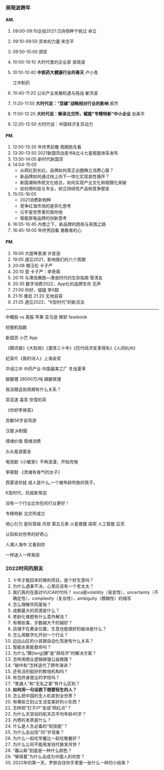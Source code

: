 ### 吴晓波跨年

#### AM.

1. 09:00-09:10企投2021:沉舟侧畔千帆过 卓立

2. 09:10-09:50 资本的力量 宋志平

3. 09:50-10:00 颁奖

4. 10:00-10:10 大时代里的企业家 吴晓波

5. 10:10-10:40 **中医药大健康行业的春天** 卢小青

   江中制药

   

6. 10:40-11:20 公论产业发展机遇与挑战 崔洪波

7. 11:20-11:50 **大时代说：“双碳”战略相对行业的影响** 郝杰

8. 11:50-12:20 **大时代说：解读北交所，赋能”专精特新“中小企业** 张奥平

9. 12:20-12:50 大时代说：中国经济复苏动力

#### PM.

1. 12:50-13:30 年终秀前瞻 周期抢先看
2. 13:30-13:50 2021新国货白皮书&北斗七星赋能体系发布
3. 13:50-14:05 新时代新国货
4. 14:04-15:05 
	- 从网红到长红，品牌如何真正出圈确立消费心智？
	- 新品牌如何通过线上向下一体化实现良性循环？
	- 新国潮和传统文化结合，如何实现产业文化和规模化突破
	- 如何用科技与专业，树立持续性产品和竞争壁垒
5. 15:05-16:05
	- 2021消费新物种
	- 竞争红海市场的差异化思考
	- 元宇宙世界里的我你他
	- 智能家电品牌的创新思考
6. 16:05-16:45 内卷之下，新品牌的困局与突围之路
7. 16:45-19:00 年终秀回看 勇敢者的心

#### PM.

1. 19:00 大提琴表演 许宣涵
2. 19:05 遇见2021，影响我们的六个周期
3. 20:08 赠汪伦 卡子严
4. 20:10 营 卡子严｜李奇萌
5. 20:15 与滞涨赛跑—滞涨时代的生存指南 管清友
6. 20:35 数字消费2022，App化的品牌生存 无声
7. 21:00 你好，姐姐 李X懿
8. 21:15 重启 21:20 无地自容
9. 21:25 遇见2022，“K型时代”的新活法

---

中概股 vs 美股 苹果 亚马逊 微软 fasebook

挖掘机指数

新国货 小芒 App

《腾讯做》《大败局》《激荡三十年》《历代经济变革得失》《人间杭州》

纪录片《我的诗人》上海金奖

华润江中 中药产业 中国最美工厂  冬虫夏草

碳酸锂 28000万/吨 磷酸铁锂 

我没跟这些周期有什么关系？

茶百道 喜茶 奈雪的茶 

《你好李焕英》

苏敏56岁自驾游

汉服  jk制服

情绪价值 情绪消费

头头是道基金

电视剧《小敏家》不再浪漫，开始充电

李筱懿 《灵魂有香气的女子》

西蒙波伏娃 成人是什么,一个被年龄吹胀的孩子。

K型时代，抗疫新常态

没有一个行业比你在的行业更好！

专精特新 北交所成立

地心引力 星际穿越 月球 第五元素 火星救援 探索 人工智能 后天

认知和对世界的好奇心

人潮人海中 又看到你

一样迷人一样美丽



### 2022时间的朋友

1. 十年才能回本的微利项目，是个好生意吗？
2. 为什么遇事不决，心里应该有一个老太太？
3. 我们真的在面对VUCA时代吗？  vuca是volatility（易变性），uncertainty（不确定性），complexity（复杂性），ambiguity（模糊性）的缩写
4. 怎么理解共同富裕？
5. 成都最大的资源是什么？
6. 老龄化难题有什么意外解法？
7. 有哪些事，岁数越大干的越好？
8. 店铺不在黄金位置，生意也能很好的秘诀是什么？
9. 怎么用数字化开创一个行业？
10. 边远山区的小哥跟自动化驾驶有什么关系？
11. 智能水表能救命吗？
12. 为什么“腾[teng]挪”是“熟经济”的解决方案？
13. 怎样用商业逻辑做强公益救援？
13. “碳中和”怎样迭代了跨年演讲？
13. 还有活的挺好的教培机构吗？
13. 有包终身就业的学校吗？
13. “普通人”和“无名之辈”有什么区别？
13. **如何用一句话救下想要轻生的人？**
13. 怎么把中国的无人机卖到全世界？
13. 有哪些立刻让生活变美好的小东西？
13. 怎样把“钉子户”变成“网红点”？
13. 为什么天宫站的航天员平均年龄45岁？
13. 内卷的本质是什么？
13. 什么是人生必备的“软技能”？
13. 为什么会出现“35”岁现象？
13. 为什么一起吃早餐比一起吃晚餐好？
13. 为什么公司不能用发钱代替发月饼？
13. “暮山紫”到底是一种什么颜色？
13. “够得着”为什么会成为中国人的优势？
13. 2022年的第一天，罗胖会往你手里塞一张什么一样的小纸条？